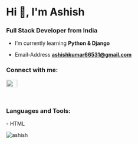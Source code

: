 <h1 align="left">Hi 👋, I'm Ashish</h1>
<h3 align="left" font-color="green">Full Stack Developer from India</h3>

-  I’m currently learning **Python & Django**

-  Email-Address **ashishkumar66531@gmail.com**

<h3 align="left">Connect with me:</h3>
<p align="left">
<a href="https://linkedin.com/in/www.linkedin.com/in/ashish-kumar-49b452152" target="blank"><img align="center" src="https://raw.githubusercontent.com/rahuldkjain/github-profile-readme-generator/master/src/images/icons/Social/linked-in-alt.svg" alt="www.linkedin.com/in/ashish-kumar-49b452152" height="20" width="30" target="_blank" /></a>
</p>
<br>

<h3 align="left">Languages and Tools:</h3>
- HTML 


<p><img align="center" src="https://github-readme-stats.vercel.app/api/top-langs?username=ashish&show_icons=true&locale=en&layout=compact" alt="ashish" /></p>

